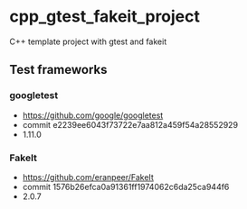 # cpp_gtest_fakeit_project
C++ template project with gtest and fakeit

## Test frameworks

### googletest
* https://github.com/google/googletest
* commit e2239ee6043f73722e7aa812a459f54a28552929
* 1.11.0

### FakeIt
* https://github.com/eranpeer/FakeIt
* commit 1576b26efca0a91361ff1974062c6da25ca944f6
* 2.0.7
